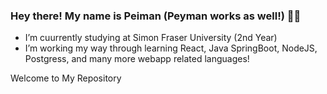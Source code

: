 ### Hey there! My name is Peiman (Peyman works as well!) 👨‍💻

-  I’m cuurrently studying at Simon Fraser University (2nd Year)
-  I’m working my way through learning React, Java SpringBoot, NodeJS, Postgress, and many more webapp related languages!


Welcome to My Repository


